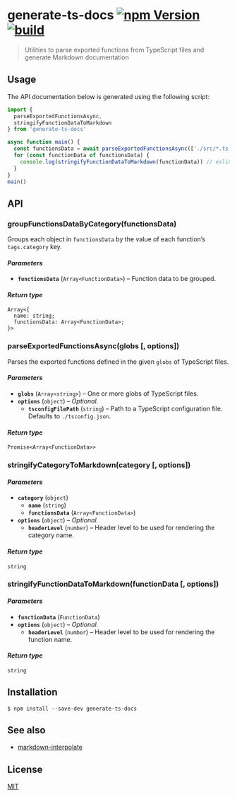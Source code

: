 # generate-ts-docs [![npm Version](https://img.shields.io/npm/v/generate-ts-docs?cacheSeconds=1800)](https://www.npmjs.com/package/generate-ts-docs) [![build](https://github.com/yuanqing/generate-ts-docs/workflows/build/badge.svg)](https://github.com/yuanqing/generate-ts-docs/actions?query=workflow%3Abuild)

> Utilities to parse exported functions from TypeScript files and generate Markdown documentation

## Usage

The API documentation below is generated using the following script:

```ts
import {
  parseExportedFunctionsAsync,
  stringifyFunctionDataToMarkdown
} from 'generate-ts-docs'

async function main() {
  const functionsData = await parseExportedFunctionsAsync(['./src/*.ts'])
  for (const functionData of functionsData) {
    console.log(stringifyFunctionDataToMarkdown(functionData)) // eslint-disable-line no-console
  }
}
main()
```

## API

<!-- markdown-interpolate: ts-node scripts/generate-ts-docs.ts -->
### groupFunctionsDataByCategory(functionsData)

Groups each object in `functionsData` by the value of each function’s `tags.category` key.

#### *Parameters*

- **`functionsData`** (`Array<FunctionData>`) – Function data to be grouped.

#### *Return type*

```
Array<{
  name: string;
  functionsData: Array<FunctionData>;
}>
```

### parseExportedFunctionsAsync(globs [, options])

Parses the exported functions defined in the given `globs` of TypeScript files.

#### *Parameters*

- **`globs`** (`Array<string>`) – One or more globs of TypeScript files.
- **`options`** (`object`) – *Optional.*
  - **`tsconfigFilePath`** (`string`) – Path to a TypeScript configuration file. Defaults to `./tsconfig.json`.

#### *Return type*

```
Promise<Array<FunctionData>>
```

### stringifyCategoryToMarkdown(category [, options])

#### *Parameters*

- **`category`** (`object`)
  - **`name`** (`string`)
  - **`functionsData`** (`Array<FunctionData>`)
- **`options`** (`object`) – *Optional.*
  - **`headerLevel`** (`number`) – Header level to be used for rendering the category name.

#### *Return type*

```
string
```

### stringifyFunctionDataToMarkdown(functionData [, options])

#### *Parameters*

- **`functionData`** (`FunctionData`)
- **`options`** (`object`) – *Optional.*
  - **`headerLevel`** (`number`) – Header level to be used for rendering the function name.

#### *Return type*

```
string
```

<!-- end -->

## Installation

```
$ npm install --save-dev generate-ts-docs
```

## See also

- [markdown-interpolate](https://github.com/yuanqing/markdown-interpolate)

## License

[MIT](/LICENSE.md)
